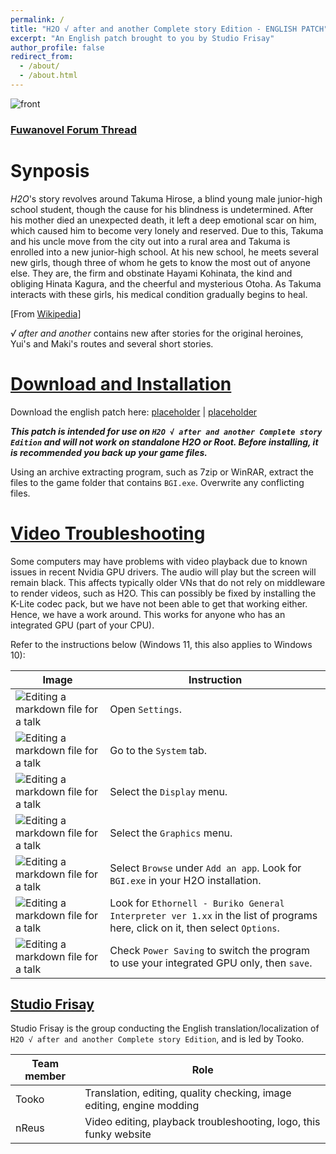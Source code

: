 ```yaml
---
permalink: /
title: "H2O √ after and another Complete story Edition - ENGLISH PATCH"
excerpt: "An English patch brought to you by Studio Frisay"
author_profile: false
redirect_from: 
  - /about/
  - /about.html
---
```


![front](https://i.imgur.com/mXrCzJo.png)

### [Fuwanovel Forum Thread](https://forums.fuwanovel.net/topic/25582-studio-frisay-h2o-√-after-and-another-complete-story-edition-translation-project/)

Synposis
======
*H2O*'s story revolves around Takuma Hirose, a blind young male junior-high school student, though the cause for his blindness is undetermined. After his mother died an unexpected death, it left a deep emotional scar on him, which caused him to become very lonely and reserved. Due to this, Takuma and his uncle move from the city out into a rural area and Takuma is enrolled into a new junior-high school. At his new school, he meets several new girls, though three of whom he gets to know the most out of anyone else. They are, the firm and obstinate Hayami Kohinata, the kind and obliging Hinata Kagura, and the cheerful and mysterious Otoha. As Takuma interacts with these girls, his medical condition gradually begins to heal.

[From [Wikipedia](en.wikipedia.org/wiki/H2O:_Footprints_in_the_Sand)]

*√ after and another* contains new after stories for the original heroines, Yui's and Maki's routes and several short stories.

[Download and Installation](#download-and-installation)
======

Download the english patch here:
[placeholder]() | [placeholder]() 

***This patch is intended for use on `H2O √ after and another Complete story Edition` and will not work on standalone H2O or Root. Before installing, it is recommended you back up your game files.***

Using an archive extracting program, such as 7zip or WinRAR, extract the files to the game folder that contains `BGI.exe`. Overwrite any conflicting files. 

[Video Troubleshooting](#video-troubleshooting)
======
Some computers may have problems with video playback due to known issues in recent Nvidia GPU drivers. The audio will play but the screen will remain black.
This affects typically older VNs that do not rely on middleware to render videos, such as H2O. This can possibly be fixed by installing the K-Lite codec pack, but we have not been able to get that working either. Hence, we have a work around. This works for anyone who has an integrated GPU (part of your CPU).

Refer to the instructions below (Windows 11, this also applies to Windows 10):

| Image | Instruction |
| ----------- | ----------- |
| ![Editing a markdown file for a talk](https://i.imgur.com/ATdzIkg.png) | Open `Settings`. |
| ![Editing a markdown file for a talk](https://i.imgur.com/qPcWUol.png) | Go to the `System` tab. |
| ![Editing a markdown file for a talk](https://i.imgur.com/F3x42JG.png) | Select the `Display` menu. |
| ![Editing a markdown file for a talk](https://i.imgur.com/HkWebLW.png) | Select the `Graphics` menu. |
| ![Editing a markdown file for a talk](https://i.imgur.com/WLbJ4bt.png) | Select `Browse` under `Add an app`. Look for `BGI.exe` in your H2O installation. |
| ![Editing a markdown file for a talk](https://i.imgur.com/14bOwVf.png) | Look for `Ethornell - Buriko General Interpreter ver 1.xx` in the list of programs here, click on it, then select `Options`. |
| ![Editing a markdown file for a talk](https://i.imgur.com/DSCV4ID.png) | Check `Power Saving` to switch the program to use your integrated GPU only, then `save`. |


[Studio Frisay](#studio-frisay)
------
Studio Frisay is the group conducting the English translation/localization of `H2O √ after and another Complete story Edition`, and is led by Tooko.

| Team member | Role |
| ----------- | ----------- |
| Tooko | Translation, editing, quality checking, image editing, engine modding |
| nReus | Video editing, playback troubleshooting, logo, this funky website | 

